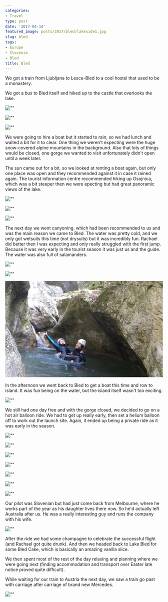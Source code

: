 ```yaml
---
categories:
- Travel
type: post
date: '2017-04-14'
featured_image: posts/2017/bled/lakeside1.jpg
slug: bled
tags:
- Europe
- Slovenia
- Bled
title: Bled
---
```


We got a train from Ljubljana to Lesce-Bled to a cool hostel that used to be a monastery.

We got a bus to Bled itself and hiked up to the castle that overlooks the lake.

![""](lakeside1.jpg "")

![""](lakeside2.jpg "")

![""](island.jpg "")

We were going to hire a boat but it started to rain, so we had lunch and waited a bit for it to clear.
One thing we weren't expecting were the huge snow-covered alpine mountains in the background.
Also that lots of things would be closed, one gorge we wanted to visit unfortunately didn't open until a week later.

The sun came out for a bit, so we looked at renting a boat again, but only one place was open and they recommended against it in case it rained again.
The tourist information centre recommended hiking up Osojnica, which was a bit steeper then we were epecting but had great panoramic views of the lake.

![""](hike1.jpg "")

![""](hike2.jpg "")

![""](hike3.jpg "")

The next day we went canyoning, which had been recommended to us and was the main reason we came to Bled.
The water was pretty cold, and we only got wetsuits this time (not drysuits) but it was incredibly fun.
Rachael did better then I was expecting and only really struggled with the first jump. Because it was very early in the tourist season it was just us and the guide. The water was also full of salamanders.

![""](canyon1.jpg "")

![""](canyon2.jpg "")

![""](canyon3.jpg "")

In the afternoon we went back to Bled to get a boat this time and row to island. It was fun being on the water, but the island itself wasn't too exciting.

![""](rowboat.jpg "")

We still had one day free and with the gorge closed, we decided to go on a hot air balloon ride.
We had to get up really early, then set a helium balloon off to work out the launch site.
Again, it ended up being a private ride as it was early in the season.

![""](balloon1.jpg "")

![""](balloon2.jpg "")

![""](balloon3.jpg "")

![""](balloon4.jpg "")

![""](balloon4a.jpg "")

![""](balloon4b.jpg "")

![""](balloon5.jpg "")

Our pilot was Slovenian but had just come back from Melbourne, where he works part of the year as his daughter lives there now. So he'd actually left Australia after us. He was a really interesting guy and runs the company with his wife.

![""](balloon6.jpg "")

After the ride we had some champagne to celebrate the successful flight (and Rachael got quite drunk). And then we headed back to Lake Bled for some Bled Cake, which is basically an amazing vanilla slice.

We then spent most of the rest of the day relaxing and planning where we were going next (finding accommodation and transport over Easter late notice proved quite difficult).

While waiting for our train to Austria the next day, we saw a train go past with carriage after carriage of brand new Mercedes.

![""](car-train.jpg "New cars")